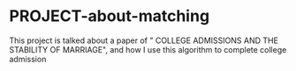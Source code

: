 # PROJECT-about-matching
This project is talked about a paper of " COLLEGE ADMISSIONS AND THE STABILITY OF MARRIAGE", and how I use this algorithm to complete college admission
